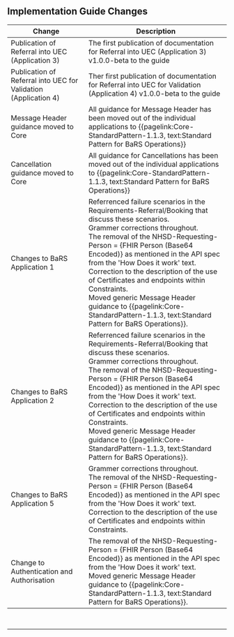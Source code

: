 <div class="bars-blg-expander">
<div class="bars-blg-expander-entry" id="v1.3.0">

## Implementation Guide Changes

| Change                                           | Description                                                                                              |
|--------------------------------------------------|----------------------------------------------------------------------------------------------------------|
|Publication of Referral into UEC (Application 3)      |The first publication of documentation for Referral into UEC (Application 3) v1.0.0-beta to the guide  |
|Publication of Referral into UEC for Validation (Application 4)     |Ther first publication of documentation for Referral into UEC for Validation (Application 4) v1.0.0-beta to the guide  |
|Message Header guidance moved to Core   |All guidance for Message Header has been moved out of the individual applications to {{pagelink:Core-StandardPattern-1.1.3, text:Standard Pattern for BaRS Operations}}    |
|Cancellation guidance moved to Core   |All guidance for Cancellations has been moved out of the individual applications to {{pagelink:Core-StandardPattern-1.1.3, text:Standard Pattern for BaRS Operations}}     |
|Changes to BaRS Application 1       |Referrenced failure scenarios in the Requirements-Referral/Booking that discuss these scenarios.<br> Grammer corrections throughout.<br> The removal of the NHSD-Requesting-Person = {FHIR Person (Base64 Encoded)} as mentioned in the API spec from the 'How Does it work' text. <br> Correction to the description of the use of Certificates and endpoints within Constraints.<br> Moved generic Message Header guidance to  {{pagelink:Core-StandardPattern-1.1.3, text:Standard Pattern for BaRS Operations}}.   |
|Changes to BaRS Application 2       |Referrenced failure scenarios in the Requirements-Referral/Booking that discuss these scenarios.<br> Grammer corrections throughout.<br> The removal of the NHSD-Requesting-Person = {FHIR Person (Base64 Encoded)} as mentioned in the API spec from the 'How Does it work' text. <br> Correction to the description of the use of Certificates and endpoints within Constraints.<br> Moved generic Message Header guidance to  {{pagelink:Core-StandardPattern-1.1.3, text:Standard Pattern for BaRS Operations}}.               |
|Changes to BaRS Application 5       |Grammer corrections throughout.<br> The removal of the NHSD-Requesting-Person = {FHIR Person (Base64 Encoded)} as mentioned in the API spec from the 'How Does it work' text. <br> Correction to the description of the use of Certificates and endpoints within Constraints.|
|Change to Authentication and Authorisation      |The removal of the NHSD-Requesting-Person = {FHIR Person (Base64 Encoded)} as mentioned in the API spec from the 'How Does it work' text. <br> Moved generic Message Header guidance to  {{pagelink:Core-StandardPattern-1.1.3, text:Standard Pattern for BaRS Operations}}.  |

<p>
</div>
</div>
<br>
<hr>